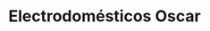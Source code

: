 ---
title: "Electrodomésticos Oscar"
url: /madrid/electrodomesticos-oscar/
shop: Haushaltsgeräte
---